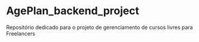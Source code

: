 # AgePlan_backend_project
Repositório dedicado para o projeto de gerenciamento de cursos livres para Freelancers
